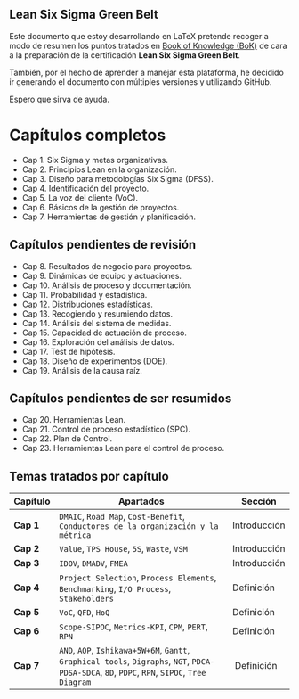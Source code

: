## Lean Six Sigma Green Belt


Este documento que estoy desarrollando en LaTeX pretende recoger a modo de resumen los puntos tratados en [Book of Knowledge (BoK)](http://www.iassc.org/body-of-knowledge/green-belt-body-of-knowledge/) de cara a la preparación de la certificación **Lean Six Sigma Green Belt**.

También, por el hecho de aprender a manejar esta plataforma, he decidido ir generando el documento con múltiples versiones y utilizando GitHub.

Espero que sirva de ayuda.

Capítulos completos
=====
* Cap 1. Six Sigma y metas organizativas.
* Cap 2. Principios Lean en la organización.
* Cap 3. Diseño para metodologías Six Sigma (DFSS).
* Cap 4. Identificación del proyecto.
* Cap 5. La voz del cliente (VoC).
* Cap 6. Básicos de la gestión de proyectos.
* Cap 7. Herramientas de gestión y planificación.

Capítulos pendientes de revisión
-----
* Cap 8. Resultados de negocio para proyectos.
* Cap 9. Dinámicas de equipo y actuaciones.
* Cap 10. Análisis de proceso y documentación.
* Cap 11. Probabilidad y estadística.
* Cap 12. Distribuciones estadísticas.
* Cap 13. Recogiendo y resumiendo datos.
* Cap 14. Análisis del sistema de medidas.
* Cap 15. Capacidad de actuación de proceso.
* Cap 16. Exploración del análisis de datos.
* Cap 17. Test de hipótesis.
* Cap 18. Diseño de experimentos (DOE).
* Cap 19. Análisis de la causa raíz.

Capítulos pendientes de ser resumidos
-----
* Cap 20. Herramientas Lean.
* Cap 21. Control de proceso estadístico (SPC).
* Cap 22. Plan de Control.
* Cap 23. Herramientas Lean para el control de proceso.


Temas tratados por capítulo
-----

Capítulo | Apartados | Sección
--- | --- | ---
**Cap 1** | `DMAIC`, `Road Map`, `Cost-Benefit`, `Conductores de la organización y la métrica`  | Introducción
**Cap 2** | `Value`, `TPS House`, `5S`, `Waste`, `VSM` | Introducción
**Cap 3** | `IDOV`, `DMADV`, `FMEA` | Introducción
**Cap 4** | `Project Selection`, `Process Elements`, `Benchmarking`, `I/O Process`, `Stakeholders` | Definición
**Cap 5** | `VoC`, `QFD`, `HoQ` | Definición
**Cap 6** | `Scope-SIPOC`, `Metrics-KPI`, `CPM`, `PERT`, `RPN` | Definición
**Cap 7** | `AND`, `AQP`, `Ishikawa+5W+6M`, `Gantt`, `Graphical tools`, `Digraphs`, `NGT`, `PDCA-PDSA-SDCA`, `8D`, `PDPC`, `RPN`, `SIPOC`, `Tree Diagram` | Definición

